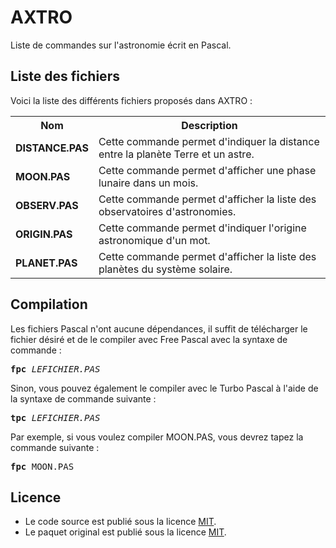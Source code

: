 # AXTRO
Liste de commandes sur l'astronomie écrit en Pascal.

<h2>Liste des fichiers</h2>

Voici la liste des différents fichiers proposés dans AXTRO :

<table>
	<tr>
		<th>Nom</th>
		<th>Description</th>	
	</tr>
	<tr>
		<td><b>DISTANCE.PAS</b></td>
		<td>Cette commande permet d'indiquer la distance entre la planète Terre et un astre.</td>
	</tr>
	<tr>
		<td><b>MOON.PAS</b></td>
		<td>Cette commande permet d'afficher une phase lunaire dans un mois.</td>
	</tr>	
	<tr>
		<td><b>OBSERV.PAS</b></td>
		<td>Cette commande permet d'afficher la liste des observatoires d'astronomies.</td>
	</tr>
	<tr>
		<td><b>ORIGIN.PAS</b></td>
		<td>Cette commande permet d'indiquer l'origine astronomique d'un mot.</td>
	</tr>	
	<tr>
		<td><b>PLANET.PAS</b></td>
		<td>Cette commande permet d'afficher la liste des planètes du système solaire.</td>
	</tr>	
</table>

<h2>Compilation</h2>
	
Les fichiers Pascal n'ont aucune dépendances, il suffit de télécharger le fichier désiré et de le compiler avec Free Pascal avec la syntaxe de commande  :

<pre><b>fpc</b> <i>LEFICHIER.PAS</i></pre>
	
Sinon, vous pouvez également le compiler avec le Turbo Pascal à l'aide de la syntaxe de commande suivante :	

<pre><b>tpc</b> <i>LEFICHIER.PAS</i></pre>
	
Par exemple, si vous voulez compiler MOON.PAS, vous devrez tapez la commande suivante :

<pre><b>fpc</b> MOON.PAS</pre>

<h2>Licence</h2>
<ul>
 <li>Le code source est publié sous la licence <a href="https://github.com/gladir/AXTRO/blob/main/LICENSE">MIT</a>.</li>
 <li>Le paquet original est publié sous la licence <a href="https://github.com/gladir/AXTRO/blob/main/LICENSE">MIT</a>.</li>
</ul>
